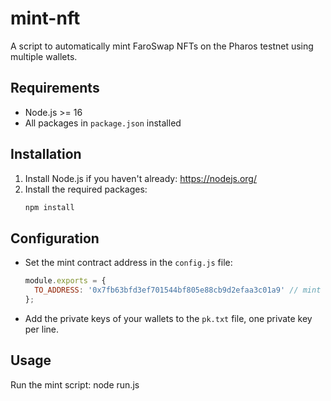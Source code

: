 # mint-nft

A script to automatically mint FaroSwap NFTs on the Pharos testnet using multiple wallets.

## Requirements
- Node.js >= 16
- All packages in `package.json` installed

## Installation
1. Install Node.js if you haven't already: https://nodejs.org/
2. Install the required packages:
   ```bash
   npm install
   ```

## Configuration
- Set the mint contract address in the `config.js` file:
  ```js
  module.exports = {
    TO_ADDRESS: '0x7fb63bfd3ef701544bf805e88cb9d2efaa3c01a9' // mint contract address
  };
  ```
- Add the private keys of your wallets to the `pk.txt` file, one private key per line.

## Usage
Run the mint script: node run.js